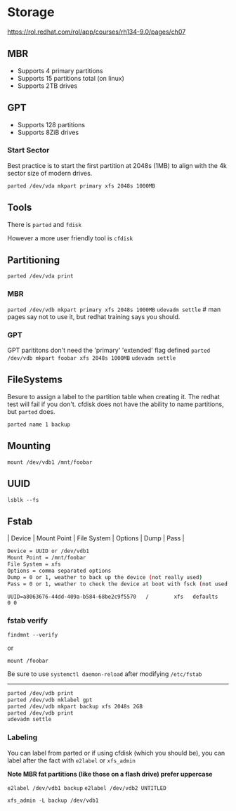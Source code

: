 # Storage

https://rol.redhat.com/rol/app/courses/rh134-9.0/pages/ch07



## MBR

- Supports 4 primary partitions
- Supports 15 partitions total (on linux)
- Supports 2TB drives

## GPT

- Supports 128 partitions
- Supports 8ZiB drives



### Start Sector

Best practice is to start the first partition at 2048s (1MB) to align with the 4k sector size of modern drives.

`parted /dev/vda mkpart primary xfs 2048s 1000MB`

## Tools

There is `parted` and `fdisk`

However a more user friendly tool is `cfdisk`

## Partitioning

`parted /dev/vda print`

### MBR

`parted /dev/vdb mkpart primary xfs 2048s 1000MB`
`udevadm settle` # man pages say not to use it, but redhat training says you should. 

### GPT

GPT parititons don't need the 'primary' 'extended' flag defined
`parted /dev/vdb mkpart foobar xfs 2048s 1000MB`
`udevadm settle`


## FileSystems

Besure to assign a label to the partition table when creating it. The redhat test will fail if you don't.
cfdisk does not have the ability to name partitions, but `parted` does. 

`parted name 1 backup`


## Mounting

`mount /dev/vdb1 /mnt/foobar`

## UUID

`lsblk --fs`


## Fstab

| Device | Mount Point | File System | Options | Dump | Pass |

```bash
Device = UUID or /dev/vdb1
Mount Point = /mnt/foobar
File System = xfs
Options = comma separated options
Dump = 0 or 1, weather to back up the device (not really used)
Pass = 0 or 1, weather to check the device at boot with fsck (not used on XFS) (ext4 should be 1 for root, and 2 for others)
```

`UUID=a8063676-44dd-409a-b584-68be2c9f5570   /        xfs   defaults   0 0`

### fstab verify

`findmnt --verify`

or

`mount /foobar`

Be sure to use `systemctl daemon-reload` after modifying `/etc/fstab`

---

```bash
parted /dev/vdb print
parted /dev/vdb mklabel gpt
parted /dev/vdb mkpart backup xfs 2048s 2GB
parted /dev/vdb print
udevadm settle
```


### Labeling

You can label from parted or if using cfdisk (which you should be), you can label after the fact with `e2label` or `xfs_admin`

**Note MBR fat partitions (like those on a flash drive) prefer uppercase**

`e2label /dev/vdb1 backup`
`e2label /dev/vdb2 UNTITLED`


`xfs_admin -L backup /dev/vdb1`
